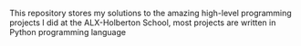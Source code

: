 This repository stores my solutions to the amazing high-level programming projects I did at the ALX-Holberton School,
 most projects are written in Python programming language

